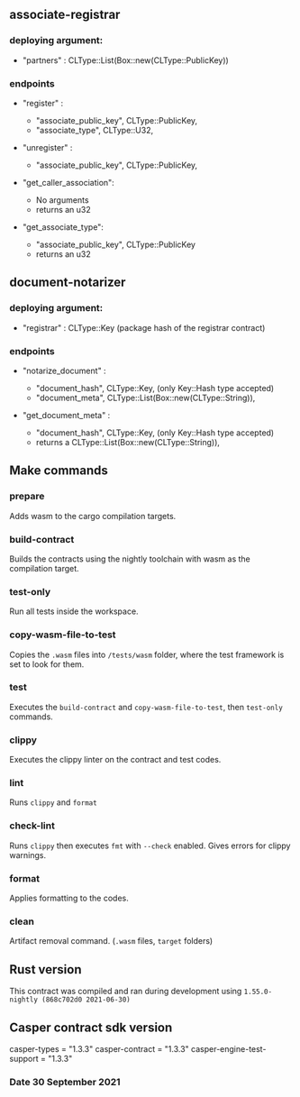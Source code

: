 ## associate-registrar
### deploying argument:

- "partners" : CLType::List(Box::new(CLType::PublicKey))

### endpoints

- "register" : 
    - "associate_public_key", CLType::PublicKey,
    - "associate_type", CLType::U32,

- "unregister" : 
    - "associate_public_key", CLType::PublicKey,

- "get_caller_association":
    - No arguments
    - returns an u32

- "get_associate_type": 
    - "associate_public_key", CLType::PublicKey
    - returns an u32

## document-notarizer
### deploying argument:

- "registrar" : CLType::Key (package hash of the registrar contract)

### endpoints

- "notarize_document" : 
    - "document_hash", CLType::Key, (only Key::Hash type accepted)
    - "document_meta", CLType::List(Box::new(CLType::String)),

- "get_document_meta" : 
    - "document_hash", CLType::Key, (only Key::Hash type accepted)
    - returns a CLType::List(Box::new(CLType::String)),


## Make commands
### prepare
Adds wasm to the cargo compilation targets.

### build-contract
Builds the contracts using the nightly toolchain with wasm as the compilation target.

### test-only
Run all tests inside the workspace.

### copy-wasm-file-to-test
Copies the `.wasm` files into `/tests/wasm` folder, where the test framework is set to look for them.

### test
Executes the `build-contract` and `copy-wasm-file-to-test`, then `test-only` commands.

### clippy
Executes the clippy linter on the contract and test codes.

### lint
Runs `clippy` and `format`

### check-lint
Runs `clippy` then executes `fmt` with `--check` enabled. Gives errors for clippy warnings.

### format
Applies formatting to the codes.

### clean
Artifact removal command. (`.wasm` files, `target` folders)

## Rust version
This contract was compiled and ran during development using `1.55.0-nightly (868c702d0 2021-06-30)`

## Casper contract sdk version
casper-types = "1.3.3"
casper-contract = "1.3.3"
casper-engine-test-support = "1.3.3"

### Date 30 September 2021